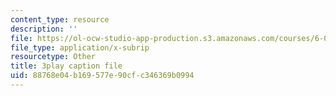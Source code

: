 ```yaml
---
content_type: resource
description: ''
file: https://ol-ocw-studio-app-production.s3.amazonaws.com/courses/6-003-signals-and-systems-fall-2011/88768e04b169577e90cfc346369b0994_MRy8xxvsZA4.vtt
file_type: application/x-subrip
resourcetype: Other
title: 3play caption file
uid: 88768e04-b169-577e-90cf-c346369b0994
---
```

